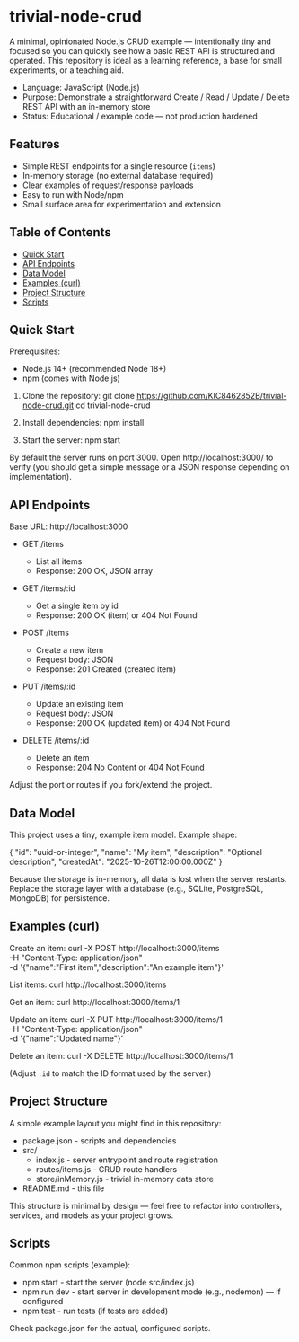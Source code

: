 
# trivial-node-crud

A minimal, opinionated Node.js CRUD example — intentionally tiny and focused so you can quickly see how a basic REST API is structured and operated. This repository is ideal as a learning reference, a base for small experiments, or a teaching aid.

- Language: JavaScript (Node.js)
- Purpose: Demonstrate a straightforward Create / Read / Update / Delete REST API with an in-memory store
- Status: Educational / example code — not production hardened

## Features

- Simple REST endpoints for a single resource (`items`)
- In-memory storage (no external database required)
- Clear examples of request/response payloads
- Easy to run with Node/npm
- Small surface area for experimentation and extension

## Table of Contents

- [Quick Start](#quick-start)
- [API Endpoints](#api-endpoints)
- [Data Model](#data-model)
- [Examples (curl)](#examples-curl)
- [Project Structure](#project-structure)
- [Scripts](#scripts)

## Quick Start

Prerequisites:
- Node.js 14+ (recommended Node 18+)
- npm (comes with Node.js)

1. Clone the repository:
   git clone https://github.com/KIC8462852B/trivial-node-crud.git
   cd trivial-node-crud

2. Install dependencies:
   npm install

3. Start the server:
   npm start

By default the server runs on port 3000. Open http://localhost:3000/ to verify (you should get a simple message or a JSON response depending on implementation).

## API Endpoints

Base URL: http://localhost:3000

- GET /items
  - List all items
  - Response: 200 OK, JSON array

- GET /items/:id
  - Get a single item by id
  - Response: 200 OK (item) or 404 Not Found

- POST /items
  - Create a new item
  - Request body: JSON
  - Response: 201 Created (created item)

- PUT /items/:id
  - Update an existing item
  - Request body: JSON
  - Response: 200 OK (updated item) or 404 Not Found

- DELETE /items/:id
  - Delete an item
  - Response: 204 No Content or 404 Not Found

Adjust the port or routes if you fork/extend the project.

## Data Model

This project uses a tiny, example item model. Example shape:

{
  "id": "uuid-or-integer",
  "name": "My item",
  "description": "Optional description",
  "createdAt": "2025-10-26T12:00:00.000Z"
}

Because the storage is in-memory, all data is lost when the server restarts. Replace the storage layer with a database (e.g., SQLite, PostgreSQL, MongoDB) for persistence.

## Examples (curl)

Create an item:
curl -X POST http://localhost:3000/items \
  -H "Content-Type: application/json" \
  -d '{"name":"First item","description":"An example item"}'

List items:
curl http://localhost:3000/items

Get an item:
curl http://localhost:3000/items/1

Update an item:
curl -X PUT http://localhost:3000/items/1 \
  -H "Content-Type: application/json" \
  -d '{"name":"Updated name"}'

Delete an item:
curl -X DELETE http://localhost:3000/items/1

(Adjust `:id` to match the ID format used by the server.)

## Project Structure

A simple example layout you might find in this repository:

- package.json        - scripts and dependencies
- src/
  - index.js          - server entrypoint and route registration
  - routes/items.js   - CRUD route handlers
  - store/inMemory.js - trivial in-memory data store
- README.md           - this file

This structure is minimal by design — feel free to refactor into controllers, services, and models as your project grows.

## Scripts

Common npm scripts (example):
- npm start      - start the server (node src/index.js)
- npm run dev    - start server in development mode (e.g., nodemon) — if configured
- npm test       - run tests (if tests are added)

Check package.json for the actual, configured scripts.




